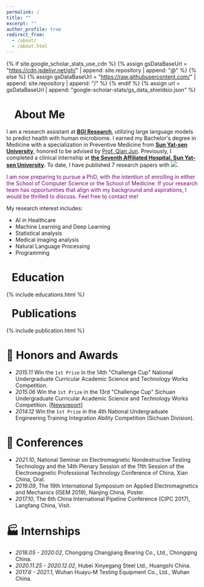 ```yaml
---
permalink: /
title: ""
excerpt: ""
author_profile: true
redirect_from: 
  - /about/
  - /about.html
---
```


{% if site.google_scholar_stats_use_cdn %}
{% assign gsDataBaseUrl = "https://cdn.jsdelivr.net/gh/" | append: site.repository | append: "@" %}
{% else %}
{% assign gsDataBaseUrl = "https://raw.githubusercontent.com/" | append: site.repository | append: "/" %}
{% endif %}
{% assign url = gsDataBaseUrl | append: "google-scholar-stats/gs_data_shieldsio.json" %}

<span class='anchor' id='about-me'></span>

# <i class="fa fa-id-card" aria-hidden="true"></i>&ensp; About Me
I am a research assistant at [**BGI Research**](https://en.genomics.cn/), utilizing large language models to predict health with human microbiome. I earned my Bachelor's degree in Medicine with a specialization in Preventive Medicine from [**Sun Yat-sen University**](https://www.sysu.edu.cn/sysuen/), honored to be advised by  [Prof. Qian Jun](https://phs.sysu.edu.cn/zh-hans/teacher/510). Previously, I completed a clinical internship at [**the Seventh Affiliated Hospital, Sun Yat-sen University**](https://www.sysush.com/en). To date, I have published 7 research papers with <a href='https://scholar.google.com/citations?user=jqslgHAAAAAJ'><img src="https://img.shields.io/endpoint?url={{ url | url_encode }}&logo=Google%20Scholar&labelColor=f6f6f6&color=9cf&style=flat&label=citations"></a>.

<span style="color: purple;">I am now preparing to pursue a PhD, with the intention of enrolling in either the School of Computer Science or the School of Medicine. If your research team has opportunities that align with my background and aspirations, I would be thrilled to discuss. Feel free to contact me!</span>

My research interest includes: 
- AI in Healthcare
- Machine Learning and Deep Learning
- Statistical analysis
- Medical imaging analysis
- Natural Language Processing
- Programming


<!-- # 🎓 Educations 
 -->
<span class='anchor' id='educations'></span>
# <i class="fa fa-graduation-cap" aria-hidden="true"></i>&ensp;Education
<div id="Education" class="bio" style="margin-bottom:-15px">
    {% include educations.html %}
  <br>
</div>

<span class='anchor' id='publications'></span>
# <i class="fa fa-book" aria-hidden="true" ></i> &ensp;Publications 
{% include publication.html %}


# 🏅 Honors and Awards
- *2015.11*  Win the `1st Prize` in the 14th "Challenge Cup" National Undergraduate Curricular Academic Science and Technology Works Competition.
- *2015.06* Win the `1st Prize` in the 13rd  "Challenge Cup" Sichuan Undergraduate Curricular Academic Science and Technology Works Competition. [[Newsreport]](https://www.sc.gov.cn/10462/10778/10876/2015/7/1/10341562.shtml)
- *2014.12* Win the `1st Prize` in the 4th National Undergraduate Engineering Training Integration Ability Competition (Sichuan Division).

# 💬 Conferences

- *2021.10*, National Seminar on Electromagnetic Nondestructive Testing Technology and the 14th Plenary Session of the 11th Session of the Electromagnetic Professional Technology Conference of China, Xian China, Oral.
- *2019.09*, The 19th International Symposium on Applied Electromagnetics and Mechanics (ISEM 2019), Nanjing China, Poster.
- *2017.10*, The 6th China International Pipeline Conference (CIPC 2017), Langfang China, Visit.


# 🏭 Internships
- *2018.05 - 2020.02*, Chongqing Changjiang Bearing Co., Ltd., Chongqing China.
- *2020.11.25 - 2020.12.02*, Hubei Xinyegang Steel Ltd., Huangshi China.
- *2017.6 - 2021.1*, Wuhan Huayu-M Testing Equipment Co., Ltd., Wuhan China.
  
